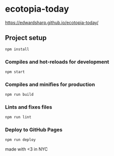 # ecotopia-today 

https://edwardsharp.github.io/ecotopia-today/

## Project setup

```sh
npm install
```

### Compiles and hot-reloads for development

```sh
npm start
```

### Compiles and minifies for production

```sh
npm run build
```

### Lints and fixes files

```sh
npm run lint
```

### Deploy to GitHub Pages

```sh
npm run deploy
```

made with <3 in NYC
